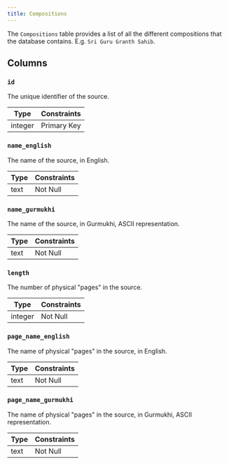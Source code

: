 ```yaml
---
title: Compositions
---
```


The `Compositions` table provides a list of all the different compositions that the database contains. E.g. `Sri Guru Granth Sahib`.

## Columns

### `id`

The unique identifier of the source.

| Type    | Constraints |
| ------- | ----------- |
| integer | Primary Key |

### `name_english`

The name of the source, in English.

| Type | Constraints |
| ---- | ----------- |
| text | Not Null    |

### `name_gurmukhi`

The name of the source, in Gurmukhi, ASCII representation.

| Type | Constraints |
| ---- | ----------- |
| text | Not Null    |

### `length`

The number of physical "pages" in the source.

| Type    | Constraints |
| ------- | ----------- |
| integer | Not Null    |

### `page_name_english`

The name of physical "pages" in the source, in English.

| Type | Constraints |
| ---- | ----------- |
| text | Not Null    |

### `page_name_gurmukhi`

The name of physical "pages" in the source, in Gurmukhi, ASCII representation.

| Type | Constraints |
| ---- | ----------- |
| text | Not Null    |
